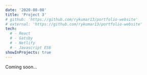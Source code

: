 ```yaml
---
date: '2020-08-08'
title: 'Project 3'
# github: 'https://github.com/rykumar13/portfolio-website'
# external: 'https://github.com/rykumar13/portfolio-website'
tech:
  # - React
  # - Gatsby
  # - Netlify
  # - Javascript ES6
showInProjects: true
---
```


Coming soon...
